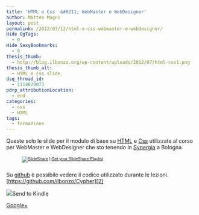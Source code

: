 ```yaml
---
title: 'HTML e Css  &#8211; WebMaster e WebDesigner'
author: Matteo Magni
layout: post
permalink: /2012/07/12/html-e-css-webmaster-e-webdesigner/
Hide OgTags:
  - 0
Hide SexyBookmarks:
  - 0
thesis_thumb:
  - http://blog.ilbonzo.org/wp-content/uploads/2012/07/html-css1.png
thesis_thumb_alt:
  - HTML e css slide
dsq_thread_id:
  - 1114829073
pdrp_attributionLocation:
  - end
categories:
  - css
  - HTML
tags:
  - formazione
---
```

Queste solo le slide per il modulo di base su <a href="http://it.wikipedia.org/wiki/HTML" title="wikipedia HTML" target="_blank">HTML</a> e <a href="http://it.wikipedia.org/wiki/Css" title="Css su wikipedia" target="_blank">Css</a> utilizzate al corso per WebMaster e WebDesigner che sto tenendo in <a href="http://www.synergia.it/" title="Synergia" target="_blank">Synergia</a> a Bologna

<div style="width:422px;margin:auto;">
  <div style="font-size:11px;font-family:tahoma,arial;height:26px;padding-top:2px;text-align:left;">
    <a title="SlideShare" href="http://www.slideshare.net/?src=multiwidget"><img src="http://static.slidesharecdn.com/swf/logo_embd.png" style="border:0px none;margin-bottom:-5px" alt="SlideShare" /></a> | <a href="http://www.slideshare.net/widgets/playlist" title="Get your SlideShare Playlist">Get your SlideShare Playlist</a>
  </div>
</div>

Su [github][1] è possibile vedere il codice utilizzato durante le lezioni.  
[https://github.com/ilbonzo/Cypher][2]

<div class='kindleWidget kindleLight' >
  <img src="http://magni.me/wp-content/plugins/send-to-kindle/media/white-15.png" /><span>Send to Kindle</span>
</div>

<a rel="author" href="https://plus.google.com/111433366670841346629?rel=author"  >Google+</a>

 [1]: https://github.com/ilbonzo "github ilbonzo"
 [2]: https://github.com/ilbonzo/Cypher "Cypher su github"